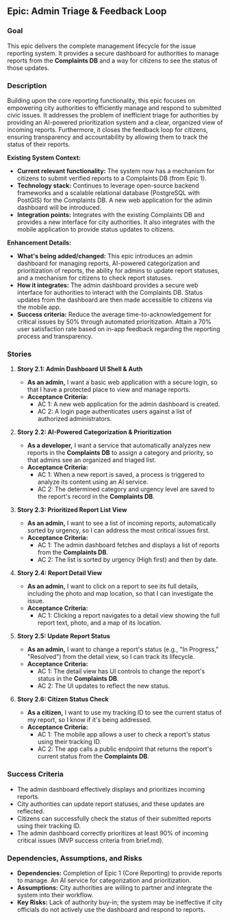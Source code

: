 ## Epic: Admin Triage & Feedback Loop

### Goal

This epic delivers the complete management lifecycle for the issue reporting system. It provides a secure dashboard for authorities to manage reports from the **Complaints DB** and a way for citizens to see the status of those updates.

### Description

Building upon the core reporting functionality, this epic focuses on empowering city authorities to efficiently manage and respond to submitted civic issues. It addresses the problem of inefficient triage for authorities by providing an AI-powered prioritization system and a clear, organized view of incoming reports. Furthermore, it closes the feedback loop for citizens, ensuring transparency and accountability by allowing them to track the status of their reports.

**Existing System Context:**
*   **Current relevant functionality:** The system now has a mechanism for citizens to submit verified reports to a Complaints DB (from Epic 1).
*   **Technology stack:** Continues to leverage open-source backend frameworks and a scalable relational database (PostgreSQL with PostGIS) for the Complaints DB. A new web application for the admin dashboard will be introduced.
*   **Integration points:** Integrates with the existing Complaints DB and provides a new interface for city authorities. It also integrates with the mobile application to provide status updates to citizens.

**Enhancement Details:**
*   **What's being added/changed:** This epic introduces an admin dashboard for managing reports, AI-powered categorization and prioritization of reports, the ability for admins to update report statuses, and a mechanism for citizens to check report statuses.
*   **How it integrates:** The admin dashboard provides a secure web interface for authorities to interact with the Complaints DB. Status updates from the dashboard are then made accessible to citizens via the mobile app.
*   **Success criteria:** Reduce the average time-to-acknowledgement for critical issues by 50% through automated prioritization. Attain a 70% user satisfaction rate based on in-app feedback regarding the reporting process and transparency.

### Stories

1.  **Story 2.1: Admin Dashboard UI Shell & Auth**
    *   **As an admin,** I want a basic web application with a secure login, so that I have a protected place to view and manage reports.
    *   **Acceptance Criteria:**
        *   AC 1: A new web application for the admin dashboard is created.
        *   AC 2: A login page authenticates users against a list of authorized administrators.

2.  **Story 2.2: AI-Powered Categorization & Prioritization**
    *   **As a developer,** I want a service that automatically analyzes new reports in the **Complaints DB** to assign a category and priority, so that admins see an organized and triaged list.
    *   **Acceptance Criteria:**
        *   AC 1: When a new report is saved, a process is triggered to analyze its content using an AI service.
        *   AC 2: The determined category and urgency level are saved to the report's record in the **Complaints DB**.

3.  **Story 2.3: Prioritized Report List View**
    *   **As an admin,** I want to see a list of incoming reports, automatically sorted by urgency, so I can address the most critical issues first.
    *   **Acceptance Criteria:**
        *   AC 1: The admin dashboard fetches and displays a list of reports from the **Complaints DB**.
        *   AC 2: The list is sorted by urgency (High first) and then by date.

4.  **Story 2.4: Report Detail View**
    *   **As an admin,** I want to click on a report to see its full details, including the photo and map location, so that I can investigate the issue.
    *   **Acceptance Criteria:**
        *   AC 1: Clicking a report navigates to a detail view showing the full report text, photo, and a map of its location.

5.  **Story 2.5: Update Report Status**
    *   **As an admin,** I want to change a report's status (e.g., "In Progress," "Resolved") from the detail view, so I can track its lifecycle.
    *   **Acceptance Criteria:**
        *   AC 1: The detail view has UI controls to change the report's status in the **Complaints DB**.
        *   AC 2: The UI updates to reflect the new status.

6.  **Story 2.6: Citizen Status Check**
    *   **As a citizen,** I want to use my tracking ID to see the current status of my report, so I know if it's being addressed.
    *   **Acceptance Criteria:**
        *   AC 1: The mobile app allows a user to check a report's status using their tracking ID.
        *   AC 2: The app calls a public endpoint that returns the report's current status from the **Complaints DB**.

### Success Criteria

*   The admin dashboard effectively displays and prioritizes incoming reports.
*   City authorities can update report statuses, and these updates are reflected.
*   Citizens can successfully check the status of their submitted reports using their tracking ID.
*   The admin dashboard correctly prioritizes at least 90% of incoming critical issues (MVP success criteria from brief.md).

### Dependencies, Assumptions, and Risks

*   **Dependencies:** Completion of Epic 1 (Core Reporting) to provide reports to manage. An AI service for categorization and prioritization.
*   **Assumptions:** City authorities are willing to partner and integrate the system into their workflow.
*   **Key Risks:** Lack of authority buy-in; the system may be ineffective if city officials do not actively use the dashboard and respond to reports.
